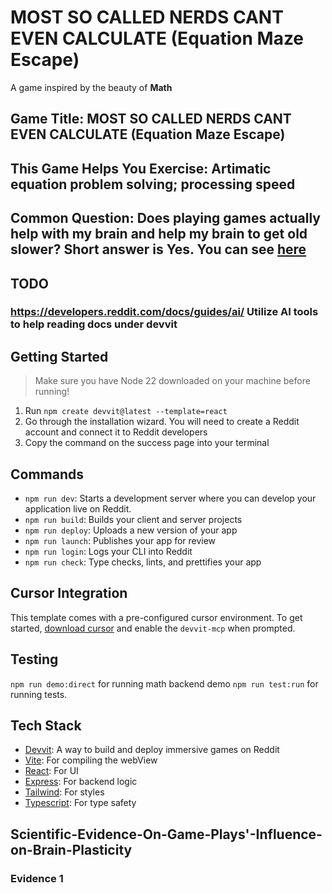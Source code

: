 # MOST SO CALLED NERDS CANT EVEN CALCULATE (Equation Maze Escape)

A game inspired by the beauty of **Math**

## Game Title: MOST SO CALLED NERDS CANT EVEN CALCULATE (Equation Maze Escape)
## This Game Helps You Exercise: Artimatic equation problem solving; processing speed
## Common Question: Does playing games actually help with my brain and help my brain to get old slower? Short answer is **Yes**. You can see [here](##Scientific-Evidence-On-Game-Plays'-Influence-on-Brain-Plasticity)

## TODO
### https://developers.reddit.com/docs/guides/ai/ Utilize AI tools to help reading docs under devvit


## Getting Started

> Make sure you have Node 22 downloaded on your machine before running!

1. Run `npm create devvit@latest --template=react`
2. Go through the installation wizard. You will need to create a Reddit account and connect it to Reddit developers
3. Copy the command on the success page into your terminal

## Commands

- `npm run dev`: Starts a development server where you can develop your application live on Reddit.
- `npm run build`: Builds your client and server projects
- `npm run deploy`: Uploads a new version of your app
- `npm run launch`: Publishes your app for review
- `npm run login`: Logs your CLI into Reddit
- `npm run check`: Type checks, lints, and prettifies your app

## Cursor Integration

This template comes with a pre-configured cursor environment. To get started, [download cursor](https://www.cursor.com/downloads) and enable the `devvit-mcp` when prompted.

## Testing
`npm run demo:direct` for running math backend demo
`npm run test:run` for running tests.


## Tech Stack
- [Devvit](https://developers.reddit.com/): A way to build and deploy immersive games on Reddit
- [Vite](https://vite.dev/): For compiling the webView
- [React](https://react.dev/): For UI
- [Express](https://expressjs.com/): For backend logic
- [Tailwind](https://tailwindcss.com/): For styles
- [Typescript](https://www.typescriptlang.org/): For type safety


## Scientific-Evidence-On-Game-Plays'-Influence-on-Brain-Plasticity
### Evidence 1
